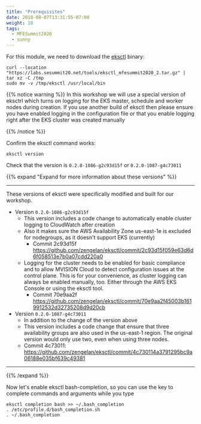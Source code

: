 ```yaml
---
title: "Prerequisites"
date: 2018-08-07T13:31:55-07:00
weight: 10
tags:
  - MFESummit2020
  - sunny
---
```


For this module, we need to download the [eksctl](https://eksctl.io/) binary:
```
curl --location "https://labs.sesummit20.net/tools/eksctl_mfesummit2020_2.tar.gz" | tar xz -C /tmp
sudo mv -v /tmp/eksctl /usr/local/bin

```


{{% notice warning %}}
In this workshop we will use a special version of eksctrl which turns on logging for the EKS master, schedule and worker nodes during creation. If you use another build of eksctl then please ensure you have enabled logging in the configuration file or that you enable logging right after the EKS cluster was created manually 

{{% /notice %}}


Confirm the eksctl command works:
```
eksctl version

```

Check that the version is `0.2.0-1086-g2c93d15f` or `0.2.0-1087-g4c73011` 

{{% expand "Expand for more information about these versions" %}}

***

These versions of eksctl were specifically modified and built for our workshop.

+ Version  `0.2.0-1086-g2c93d15f` 
  + This version includes a code change to automatically enable cluster logging to CloudWatch after creation
  + Also it makes sure the AWS Availability Zone us-east-1e is excluded for nodegroups, as it doesn't support EKS (currently)
    + Commit 2c93d15f https://github.com/zengelan/eksctl/commit/2c93d15f059e63d6d6f058513e7b0a07cdd220a0 
  + Logging for the cluster needs to be enabled for basic compliance and to allow MVISION Cloud to detect configuration issues at the control plane. This is for your convenience, as cluster logging can always be enabled manually, too. Either through the AWS EKS Console or using the eksctl tool.
    + Commit 70e9aa2f https://github.com/zengelan/eksctl/commit/70e9aa2f45003b1619912532d32735208d9d20cb
+ Version  `0.2.0-1087-g4c73011`
  + In addition to the change of the version above
  + This version includes a code change that ensure that three availability groups are also used in the us-east-1 region. The original version would only use two, even when using three nodes.
  + Commit 4c73011: https://github.com/zengelan/eksctl/commit/4c730114a3791295bc9a06188e035bf639c49381 
  
***

{{% /expand %}}

Now let's enable eksctl bash-completion, so you can use the <TAB> key to complete commands and arguments while you type
```
eksctl completion bash >> ~/.bash_completion
. /etc/profile.d/bash_completion.sh
. ~/.bash_completion

```
